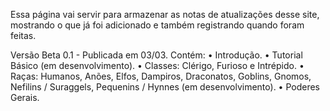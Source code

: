 Essa página vai servir para armazenar as notas de atualizações desse site, mostrando o que já foi adicionado e também registrando quando foram feitas.

Versão Beta 0.1 - Publicada em 03/03.
Contém:
• Introdução.
• Tutorial Básico (em desenvolvimento).
• Classes: Clérigo, Furioso e Intrépido.
• Raças: Humanos, Anões, Elfos, Dampiros, Draconatos, Goblins, Gnomos, Nefilins / Suraggels, Pequenins / Hynnes (em desenvolvimento).
• Poderes Gerais.